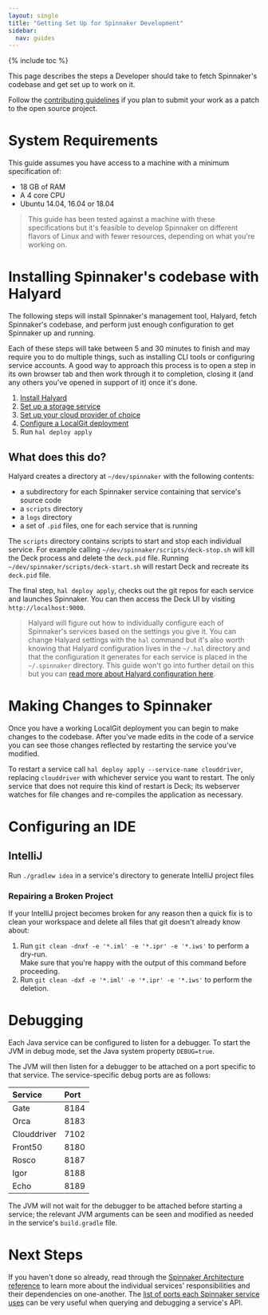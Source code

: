 ```yaml
---
layout: single
title: "Getting Set Up for Spinnaker Development"
sidebar:
  nav: guides
---
```


{% include toc %}

This page describes the steps a Developer should take to fetch Spinnaker's codebase
and get set up to work on it.

Follow the [contributing guidelines](/community/contributing/submitting/)
if you plan to submit your work as a patch to the open source project.

# System Requirements

This guide assumes you have access to a machine with a minimum specification of:

- 18 GB of RAM
- A 4 core CPU
- Ubuntu 14.04, 16.04 or 18.04

> This guide has been tested against a machine with these specifications but it's feasible
> to develop Spinnaker on different flavors of Linux and with fewer resources, depending on
> what you're working on.

# Installing Spinnaker's codebase with Halyard

The following steps will install Spinnaker's management tool, Halyard, fetch Spinnaker's
codebase, and perform just enough configuration to get Spinnaker up and running.

Each of these steps will take between 5 and 30 minutes to finish and may require you to
do multiple things, such as installing CLI tools or configuring service accounts. A good
way to approach this process is to open a step in its own browser tab and then work through
it to completion, closing it (and any others you've opened in support of it) once it's done.

1. [Install Halyard](/setup/install/halyard/#install-on-debianubuntu-and-macos)
1. [Set up a storage service](/setup/install/storage/)
1. [Set up your cloud provider of choice](/setup/install/providers)
1. [Configure a LocalGit deployment](/setup/install/environment/#local-git)
1. Run `hal deploy apply`

## What does this do?

Halyard creates a directory at `~/dev/spinnaker` with the following contents:
- a subdirectory for each Spinnaker service containing that service's source code
- a `scripts` directory
- a `logs` directory
- a set of `.pid` files, one for each service that is running

The `scripts` directory contains scripts to start and stop each individual service. For
example calling `~/dev/spinnaker/scripts/deck-stop.sh` will kill the Deck process and
delete the `deck.pid` file. Running `~/dev/spinnaker/scripts/deck-start.sh` will restart Deck
and recreate its `deck.pid` file.

The final step, `hal deploy apply`, checks out the git repos for each service and launches
Spinnaker. You can then access the Deck UI by visiting `http://localhost:9000`.

> Halyard will figure out how to individually configure each of Spinnaker's services based on
> the settings you give it. You can change Halyard settings with the `hal` command but it's
> also worth knowing that Halyard configuration lives in the `~/.hal` directory and that the
> configuration it generates for each service is placed in the `~/.spinnaker` directory. This
> guide won't go into further detail on this but you can
> [read more about Halyard configuration here](/reference/halyard/).

# Making Changes to Spinnaker

Once you have a working LocalGit deployment you can begin to make changes to the codebase.
After you've made edits in the code of a service you can see those changes reflected
by restarting the service you've modified.

To restart a service call `hal deploy apply --service-name clouddriver`, replacing `clouddriver`
with whichever service you want to restart. The only service that does not require this kind
of restart is Deck; its webserver watches for file changes and re-compiles the application as
necessary.

# Configuring an IDE

## IntelliJ

Run `./gradlew idea` in a service's directory to generate IntelliJ project files

### Repairing a Broken Project

If your IntelliJ project becomes broken for any reason then a quick fix is to
clean your workspace and delete all files that git doesn't already know about:

1. Run `git clean -dnxf -e '*.iml' -e '*.ipr' -e '*.iws'` to perform a dry-run.  
   Make sure that you're happy with the output of this command before proceeding.
1. Run `git clean -dxf -e '*.iml' -e '*.ipr' -e '*.iws'` to perform the deletion.

# Debugging

Each Java service can be configured to listen for a debugger. To start the JVM in debug
mode, set the Java system property `DEBUG=true`.

The JVM will then listen for a debugger to be attached on a port specific to that service. The
service-specific debug ports are as follows:

| Service     | Port |
| :---------- | :----|
| Gate        | 8184 |
| Orca        | 8183 |
| Clouddriver | 7102 |
| Front50     | 8180 |
| Rosco       | 8187 |
| Igor        | 8188 |
| Echo        | 8189 |

The JVM will not wait for the debugger to be attached before starting a service; the relevant
JVM arguments can be seen and modified as needed in the service's `build.gradle` file.

# Next Steps

If you haven't done so already, read through the
[Spinnaker Architecture reference](/reference/architecture/) to learn more about the individual
services' responsibilities and their dependencies on one-another. The
[list of ports each Spinnaker service uses](https://www.spinnaker.io/reference/architecture/#port-mappings)
can be very useful when querying and debugging a service's API.
